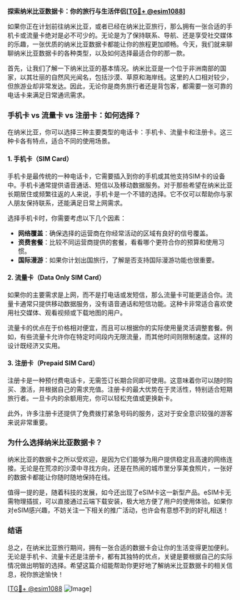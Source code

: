 **探索纳米比亚数据卡：你的旅行与生活伴侣[[TG💪+ @esim1088](https://t.me/s/esim1088)]**

如果你正在计划前往纳米比亚，或者已经在纳米比亚旅行，那么拥有一张合适的手机卡或流量卡绝对是必不可少的。无论是为了保持联系、导航、还是享受社交媒体的乐趣，一张优质的纳米比亚数据卡都能让你的旅程更加顺畅。今天，我们就来聊聊纳米比亚数据卡的各种类型，以及如何选择最适合你的那一款。

首先，让我们了解一下纳米比亚的基本情况。纳米比亚是一个位于非洲南部的国家，以其壮丽的自然风光闻名，包括沙漠、草原和海岸线。这里的人口相对较少，但旅游业却非常发达。因此，无论你是商务旅行者还是背包客，都需要一张可靠的电话卡来满足日常通讯需求。

### **手机卡 vs 流量卡 vs 注册卡：如何选择？**

在纳米比亚，你可以选择三种主要类型的电话卡：手机卡、流量卡和注册卡。这三种卡各有特点，适合不同的使用场景。

#### **1. 手机卡（SIM Card）**
手机卡是最传统的一种电话卡，它需要插入到你的手机或其他支持SIM卡的设备中。手机卡通常提供语音通话、短信以及移动数据服务。对于那些希望在纳米比亚长期居住或频繁往返的人来说，手机卡是一个不错的选择。它不仅可以帮助你与家人朋友保持联系，还能满足日常上网需求。

选择手机卡时，你需要考虑以下几个因素：
- **网络覆盖**：确保选择的运营商在你经常活动的区域有良好的信号覆盖。
- **资费套餐**：比较不同运营商提供的套餐，看看哪个更符合你的预算和使用习惯。
- **国际漫游**：如果你计划出国旅行，了解是否支持国际漫游功能也很重要。

#### **2. 流量卡（Data Only SIM Card）**
如果你的主要需求是上网，而不是打电话或发短信，那么流量卡可能更适合你。流量卡通常只提供移动数据服务，没有语音通话和短信功能。这种卡非常适合喜欢使用社交媒体、观看视频或下载地图的用户。

流量卡的优点在于价格相对便宜，而且可以根据你的实际使用量灵活调整套餐。例如，有些流量卡允许你在特定时间段内无限流量，而其他时间则限制速度。这样的设计既经济又实用。

#### **3. 注册卡（Prepaid SIM Card）**
注册卡是一种预付费电话卡，无需签订长期合同即可使用。这意味着你可以随时购买、激活，并根据自己的需求充值。注册卡的最大优势在于灵活性，特别适合短期旅行者。一旦卡内的余额用完，你可以轻松充值或更换新卡。

此外，许多注册卡还提供了免费拨打紧急号码的服务，这对于安全意识较强的游客来说非常重要。

### **为什么选择纳米比亚数据卡？**

纳米比亚的数据卡之所以受欢迎，是因为它们能够为用户提供稳定且高速的网络连接。无论是在荒凉的沙漠中寻找方向，还是在热闹的城市里分享美食照片，一张好的数据卡都能让你随时随地保持在线。

值得一提的是，随着科技的发展，如今还出现了eSIM卡这一新型产品。eSIM卡无需物理插拔，可以直接通过云端下载安装，极大地方便了用户的使用体验。如果你对eSIM感兴趣，不妨关注一下相关的推广活动，也许会有意想不到的好礼相送！

### **结语**

总之，在纳米比亚旅行期间，拥有一张合适的数据卡会让你的生活变得更加便利。无论是手机卡、流量卡还是注册卡，都有其独特的优点，关键是要根据自己的实际情况做出明智的选择。希望这篇介绍能帮助你更好地了解纳米比亚数据卡的相关信息，祝你旅途愉快！

[[TG💪+ @esim1088](https://t.me/s/esim1088) ![Image](https://i.postimg.cc/4NQfJmqS/Snipaste-2025-05-13-00-14-12.png)]